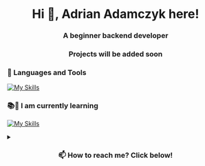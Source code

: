 <h1 align="center">Hi 👋, Adrian Adamczyk here!</h1>
<h3 align="center">A beginner backend developer</h3>
<h3 align="center">Projects will be added soon</h3>
<p align="left">
</p>

### 🧰 Languages and Tools
[![My Skills](https://skillicons.dev/icons?i=html,css,ps,pr,figma,discord,vscode)](https://skillicons.dev)


### 📚👀 I am currently learning
[![My Skills](https://skillicons.dev/icons?i=js,py,ae,bots,wordpress)](https://skillicons.dev)



<details>
  <summary><h3 align="center">📫 How to reach me? Click below! </h3></summary>
  
[![My Skills](https://skillicons.dev/icons?i=linkedin)]()
<div align="center"> 
  <a href="https://www.linkedin.com/in/adrian-adamczyk-ln/" target="_blank">
    <img src="https://img.shields.io/badge/LinkedIn-0077B5?style=for-the-badge&logo=linkedin&logoColor=white" target="_blank" />
  </a>
<!---  
  ## Add when ready!!
  <a href="....." target="_blank">
     <img src="https://img.shields.io/badge/Portfolio-FF5722?style=for-the-badge&logo=todoist&logoColor=white" target="_blank" />
  </a>
--->
</div>
